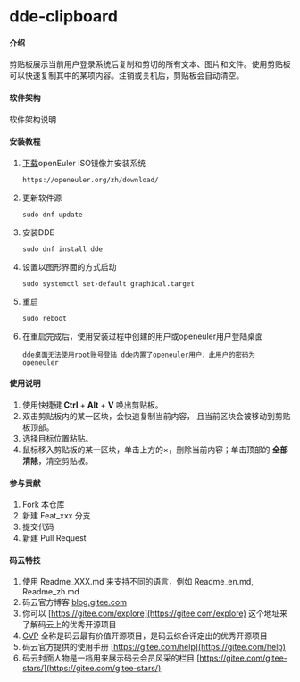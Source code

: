 # dde-clipboard

#### 介绍
剪贴板展示当前用户登录系统后复制和剪切的所有文本、图片和文件。使用剪贴板可以快速复制其中的某项内容。注销或关机后，剪贴板会自动清空。

#### 软件架构
软件架构说明


#### 安装教程

1. [下载](https://openeuler.org/zh/download/)openEuler ISO镜像并安装系统

   ```
   https://openeuler.org/zh/download/
   ```

2. 更新软件源

   ```
   sudo dnf update
   ```

3. 安装DDE

   ```
   sudo dnf install dde
   ```

4. 设置以图形界面的方式启动

   ```
   sudo systemctl set-default graphical.target
   ```

5. 重启

   ```
   sudo reboot
   ```

6. 在重启完成后，使用安装过程中创建的用户或openeuler用户登陆桌面

   ```
   dde桌面无法使用root账号登陆 dde内置了openeuler用户，此用户的密码为openeuler
   ```

#### 使用说明

1. 使用快捷键 **Ctrl** + **Alt** + **V** 唤出剪贴板。
2. 双击剪贴板内的某一区块，会快速复制当前内容， 且当前区块会被移动到剪贴板顶部。
3. 选择目标位置粘贴。
4. 鼠标移入剪贴板的某一区块，单击上方的×，删除当前内容；单击顶部的 **全部清除**，清空剪贴板。



#### 参与贡献

1.  Fork 本仓库
2.  新建 Feat_xxx 分支
3.  提交代码
4.  新建 Pull Request


#### 码云特技

1.  使用 Readme\_XXX.md 来支持不同的语言，例如 Readme\_en.md, Readme\_zh.md
2.  码云官方博客 [blog.gitee.com](https://blog.gitee.com)
3.  你可以 [https://gitee.com/explore](https://gitee.com/explore) 这个地址来了解码云上的优秀开源项目
4.  [GVP](https://gitee.com/gvp) 全称是码云最有价值开源项目，是码云综合评定出的优秀开源项目
5.  码云官方提供的使用手册 [https://gitee.com/help](https://gitee.com/help)
6.  码云封面人物是一档用来展示码云会员风采的栏目 [https://gitee.com/gitee-stars/](https://gitee.com/gitee-stars/)
